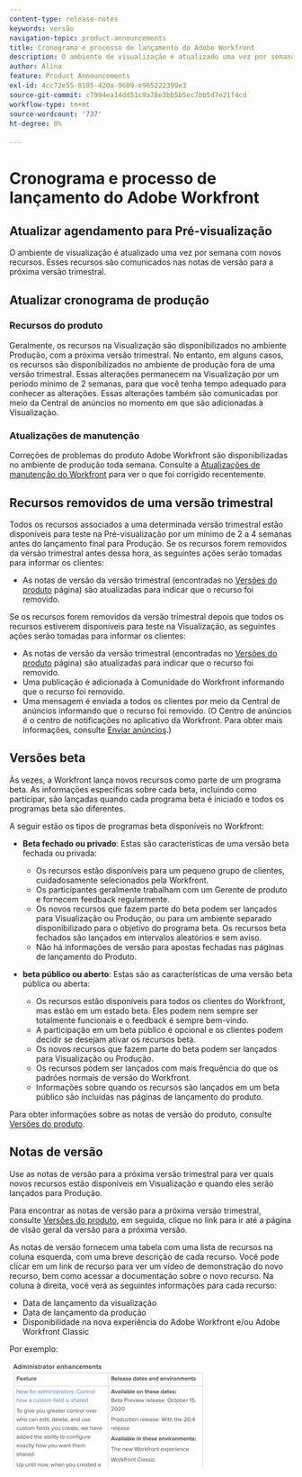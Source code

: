 ```yaml
---
content-type: release-notes
keywords: versão
navigation-topic: product-announcements
title: Cronograma e processo de lançamento do Adobe Workfront
description: O ambiente de visualização é atualizado uma vez por semana com novos recursos. Esses recursos são comunicados nas notas de versão para a próxima versão trimestral.
author: Alina
feature: Product Announcements
exl-id: 4cc72e55-8105-420a-9609-e965222399e3
source-git-commit: c7994ea14dd51c9a78e3bb5b5ec7bb5d7e21f4cd
workflow-type: tm+mt
source-wordcount: '737'
ht-degree: 0%

---
```


# Cronograma e processo de lançamento do Adobe Workfront

## Atualizar agendamento para Pré-visualização

O ambiente de visualização é atualizado uma vez por semana com novos recursos. Esses recursos são comunicados nas notas de versão para a próxima versão trimestral.

## Atualizar cronograma de produção

### Recursos do produto

Geralmente, os recursos na Visualização são disponibilizados no ambiente Produção, com a próxima versão trimestral. No entanto, em alguns casos, os recursos são disponibilizados no ambiente de produção fora de uma versão trimestral. Essas alterações permanecem na Visualização por um período mínimo de 2 semanas, para que você tenha tempo adequado para conhecer as alterações. Essas alterações também são comunicadas por meio da Central de anúncios no momento em que são adicionadas à Visualização.

### Atualizações de manutenção

Correções de problemas do produto Adobe Workfront são disponibilizadas no ambiente de produção toda semana. Consulte a [Atualizações de manutenção do Workfront](https://experienceleague.adobe.com/docs/workfront-known-issues/releases/current-updates.html) para ver o que foi corrigido recentemente.

## Recursos removidos de uma versão trimestral

Todos os recursos associados a uma determinada versão trimestral estão disponíveis para teste na Pré-visualização por um mínimo de 2 a 4 semanas antes do lançamento final para Produção. Se os recursos forem removidos da versão trimestral antes dessa hora, as seguintes ações serão tomadas para informar os clientes:

* As notas de versão da versão trimestral (encontradas no [Versões do produto](../../product-announcements/product-releases/product-releases.md) página) são atualizadas para indicar que o recurso foi removido.

Se os recursos forem removidos da versão trimestral depois que todos os recursos estiverem disponíveis para teste na Visualização, as seguintes ações serão tomadas para informar os clientes:

* As notas de versão da versão trimestral (encontradas no [Versões do produto](../../product-announcements/product-releases/product-releases.md) página) são atualizadas para indicar que o recurso foi removido.
* Uma publicação é adicionada à Comunidade do Workfront informando que o recurso foi removido.
* Uma mensagem é enviada a todos os clientes por meio da Central de anúncios informando que o recurso foi removido. (O Centro de anúncios é o centro de notificações no aplicativo da Workfront. Para obter mais informações, consulte [Enviar anúncios](../../administration-and-setup/get-started-wf-administration/view-send-announcements.md).)

## Versões beta

Às vezes, a Workfront lança novos recursos como parte de um programa beta.
As informações específicas sobre cada beta, incluindo como participar, são lançadas quando cada programa beta é iniciado e todos os programas beta são diferentes.

A seguir estão os tipos de programas beta disponíveis no Workfront:

* **Beta fechado ou privado**: Estas são características de uma versão beta fechada ou privada:

   * Os recursos estão disponíveis para um pequeno grupo de clientes, cuidadosamente selecionados pela Workfront.
   * Os participantes geralmente trabalham com um Gerente de produto e fornecem feedback regularmente.
   * Os novos recursos que fazem parte do beta podem ser lançados para Visualização ou Produção, ou para um ambiente separado disponibilizado para o objetivo do programa beta. Os recursos beta fechados são lançados em intervalos aleatórios e sem aviso.
   * Não há informações de versão para apostas fechadas nas páginas de lançamento do Produto.

* **beta público ou aberto**: Estas são as características de uma versão beta pública ou aberta:

   * Os recursos estão disponíveis para todos os clientes do Workfront, mas estão em um estado beta. Eles podem nem sempre ser totalmente funcionais e o feedback é sempre bem-vindo.
   * A participação em um beta público é opcional e os clientes podem decidir se desejam ativar os recursos beta.
   * Os novos recursos que fazem parte do beta podem ser lançados para Visualização ou Produção.
   * Os recursos podem ser lançados com mais frequência do que os padrões normais de versão do Workfront.
   * Informações sobre quando os recursos são lançados em um beta público são incluídas nas páginas de lançamento do produto.

Para obter informações sobre as notas de versão do produto, consulte [Versões do produto](../../product-announcements/product-releases/product-releases.md).

## Notas de versão

Use as notas de versão para a próxima versão trimestral para ver quais novos recursos estão disponíveis em Visualização e quando eles serão lançados para Produção.

Para encontrar as notas de versão para a próxima versão trimestral, consulte [Versões do produto](../../product-announcements/product-releases/product-releases.md), em seguida, clique no link para ir até a página de visão geral da versão para a próxima versão.

As notas de versão fornecem uma tabela com uma lista de recursos na coluna esquerda, com uma breve descrição de cada recurso. Você pode clicar em um link de recurso para ver um vídeo de demonstração do novo recurso, bem como acessar a documentação sobre o novo recurso. Na coluna à direita, você verá as seguintes informações para cada recurso:

* Data de lançamento da visualização
* Data de lançamento da produção
* Disponibilidade na nova experiência do Adobe Workfront e/ou Adobe Workfront Classic

Por exemplo:

![](assets/release-notes-350x189.png)
